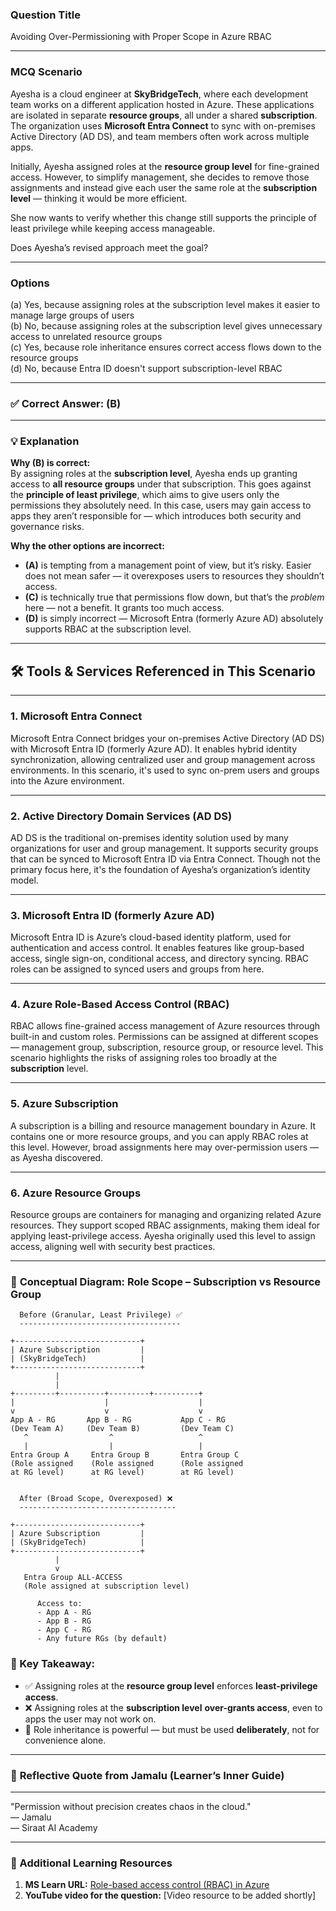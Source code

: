### **Question Title**  
Avoiding Over-Permissioning with Proper Scope in Azure RBAC

---

### **MCQ Scenario**  
Ayesha is a cloud engineer at **SkyBridgeTech**, where each development team works on a different application hosted in Azure. These applications are isolated in separate **resource groups**, all under a shared **subscription**. The organization uses **Microsoft Entra Connect** to sync with on-premises Active Directory (AD DS), and team members often work across multiple apps.

Initially, Ayesha assigned roles at the **resource group level** for fine-grained access. However, to simplify management, she decides to remove those assignments and instead give each user the same role at the **subscription level** — thinking it would be more efficient.

She now wants to verify whether this change still supports the principle of least privilege while keeping access manageable.

Does Ayesha’s revised approach meet the goal?

---

### **Options**  
(a) Yes, because assigning roles at the subscription level makes it easier to manage large groups of users  
(b) No, because assigning roles at the subscription level gives unnecessary access to unrelated resource groups  
(c) Yes, because role inheritance ensures correct access flows down to the resource groups  
(d) No, because Entra ID doesn't support subscription-level RBAC  

---

### ✅ **Correct Answer:** (B)

---

### 💡 **Explanation**  
**Why (B) is correct:**  
By assigning roles at the **subscription level**, Ayesha ends up granting access to **all resource groups** under that subscription. This goes against the **principle of least privilege**, which aims to give users only the permissions they absolutely need. In this case, users may gain access to apps they aren’t responsible for — which introduces both security and governance risks.

**Why the other options are incorrect:**  
- **(A)** is tempting from a management point of view, but it’s risky. Easier does not mean safer — it overexposes users to resources they shouldn’t access.  
- **(C)** is technically true that permissions flow down, but that’s the *problem* here — not a benefit. It grants too much access.  
- **(D)** is simply incorrect — Microsoft Entra (formerly Azure AD) absolutely supports RBAC at the subscription level.

---

## 🛠️ **Tools & Services Referenced in This Scenario**

---

### 1. **Microsoft Entra Connect**

Microsoft Entra Connect bridges your on-premises Active Directory (AD DS) with Microsoft Entra ID (formerly Azure AD).
It enables hybrid identity synchronization, allowing centralized user and group management across environments.
In this scenario, it's used to sync on-prem users and groups into the Azure environment.

---

### 2. **Active Directory Domain Services (AD DS)**

AD DS is the traditional on-premises identity solution used by many organizations for user and group management.
It supports security groups that can be synced to Microsoft Entra ID via Entra Connect.
Though not the primary focus here, it's the foundation of Ayesha’s organization’s identity model.

---

### 3. **Microsoft Entra ID (formerly Azure AD)**

Microsoft Entra ID is Azure’s cloud-based identity platform, used for authentication and access control.
It enables features like group-based access, single sign-on, conditional access, and directory syncing.
RBAC roles can be assigned to synced users and groups from here.

---

### 4. **Azure Role-Based Access Control (RBAC)**

RBAC allows fine-grained access management of Azure resources through built-in and custom roles.
Permissions can be assigned at different scopes — management group, subscription, resource group, or resource level.
This scenario highlights the risks of assigning roles too broadly at the **subscription** level.

---

### 5. **Azure Subscription**

A subscription is a billing and resource management boundary in Azure.
It contains one or more resource groups, and you can apply RBAC roles at this level.
However, broad assignments here may over-permission users — as Ayesha discovered.

---

### 6. **Azure Resource Groups**

Resource groups are containers for managing and organizing related Azure resources.
They support scoped RBAC assignments, making them ideal for applying least-privilege access.
Ayesha originally used this level to assign access, aligning well with security best practices.

---

### 🧩 **Conceptual Diagram: Role Scope – Subscription vs Resource Group**

```plaintext
  Before (Granular, Least Privilege) ✅
  ------------------------------------

+----------------------------+
| Azure Subscription         |
| (SkyBridgeTech)            |
+----------------------------+
          |       
          |       
+---------+----------+---------+----------+
|                    |                    |
v                    v                    v
App A - RG       App B - RG           App C - RG
(Dev Team A)     (Dev Team B)         (Dev Team C)
   ^                  ^                   ^
   |                  |                   |
Entra Group A     Entra Group B       Entra Group C
(Role assigned    (Role assigned      (Role assigned
at RG level)      at RG level)        at RG level)


  After (Broad Scope, Overexposed) ❌
  -----------------------------------

+----------------------------+
| Azure Subscription         |
| (SkyBridgeTech)            |
+----------------------------+
          |
          v
   Entra Group ALL-ACCESS
   (Role assigned at subscription level)

      Access to:
      - App A - RG
      - App B - RG
      - App C - RG
      - Any future RGs (by default)
```


### 📝 Key Takeaway:

* ✅ Assigning roles at the **resource group level** enforces **least-privilege access**.
* ❌ Assigning roles at the **subscription level** **over-grants access**, even to apps the user may not work on.
* 📌 Role inheritance is powerful — but must be used **deliberately**, not for convenience alone.

---

### 💬 **Reflective Quote from Jamalu (Learner’s Inner Guide)**  
________________________________________  
"Permission without precision creates chaos in the cloud."  
— Jamalu  
— Siraat AI Academy  
________________________________________



### 🔗 Additional Learning Resources  
1. **MS Learn URL:** [Role-based access control (RBAC) in Azure](https://learn.microsoft.com/en-us/azure/role-based-access-control/overview)  
2. **YouTube video for the question:** [Video resource to be added shortly]
